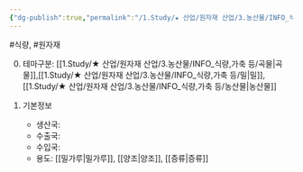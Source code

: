 ```yaml
---
{"dg-publish":true,"permalink":"/1.Study/★ 산업/원자재 산업/3.농산물/INFO_식량,가축 등/겨울밀/","created":"2024-11-20T21:02:28.902+09:00","updated":"2025-06-03T20:07:20.673+09:00"}
---
```


#식량, #원자재 

0. 테마구분: [[1.Study/★ 산업/원자재 산업/3.농산물/INFO_식량,가축 등/곡물\|곡물]],[[1.Study/★ 산업/원자재 산업/3.농산물/INFO_식량,가축 등/밀\|밀]],[[1.Study/★ 산업/원자재 산업/3.농산물/INFO_식량,가축 등/농산물\|농산물]]


1. 기본정보

	- 생산국: 
	- 수출국: 
	- 수입국:  
	- 용도: [[밀가루\|밀가루]], [[양조\|양조]], [[증류\|증류]]